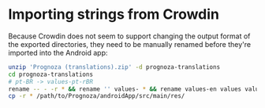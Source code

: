 # Importing strings from Crowdin

Because Crowdin does not seem to support changing the output format of the exported directories, they need to be manually renamed before they're imported into the Android app:

```sh
unzip 'Prognoza (translations).zip' -d prognoza-translations
cd prognoza-translations
# pt-BR -> values-pt-rBR
rename -- - -r * && rename '' values- * && rename values-en values values-en
cp -r * /path/to/Prognoza/androidApp/src/main/res/
```